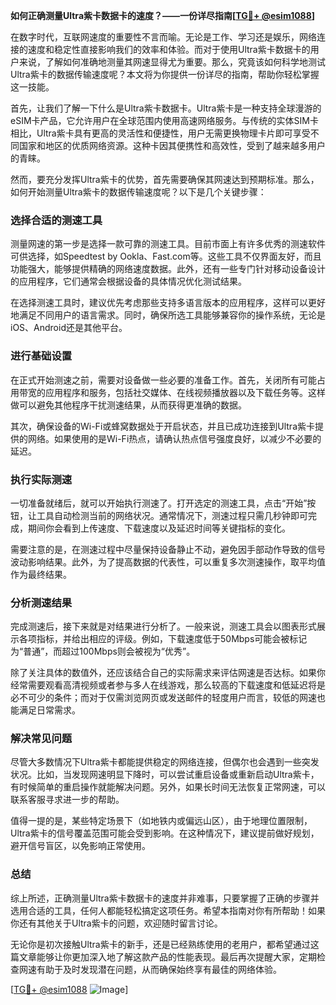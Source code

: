 **如何正确测量Ultra紫卡数据卡的速度？——一份详尽指南[[TG💪+ @esim1088](https://t.me/s/esim1088)]**

在数字时代，互联网速度的重要性不言而喻。无论是工作、学习还是娱乐，网络连接的速度和稳定性直接影响我们的效率和体验。而对于使用Ultra紫卡数据卡的用户来说，了解如何准确地测量其网速显得尤为重要。那么，究竟该如何科学地测试Ultra紫卡的数据传输速度呢？本文将为你提供一份详尽的指南，帮助你轻松掌握这一技能。

首先，让我们了解一下什么是Ultra紫卡数据卡。Ultra紫卡是一种支持全球漫游的eSIM卡产品，它允许用户在全球范围内使用高速网络服务。与传统的实体SIM卡相比，Ultra紫卡具有更高的灵活性和便捷性，用户无需更换物理卡片即可享受不同国家和地区的优质网络资源。这种卡因其便携性和高效性，受到了越来越多用户的青睐。

然而，要充分发挥Ultra紫卡的优势，首先需要确保其网速达到预期标准。那么，如何开始测量Ultra紫卡的数据传输速度呢？以下是几个关键步骤：

### **选择合适的测速工具**

测量网速的第一步是选择一款可靠的测速工具。目前市面上有许多优秀的测速软件可供选择，如Speedtest by Ookla、Fast.com等。这些工具不仅界面友好，而且功能强大，能够提供精确的网络速度数据。此外，还有一些专门针对移动设备设计的应用程序，它们通常会根据设备的具体情况优化测试结果。

在选择测速工具时，建议优先考虑那些支持多语言版本的应用程序，这样可以更好地满足不同用户的语言需求。同时，确保所选工具能够兼容你的操作系统，无论是iOS、Android还是其他平台。

### **进行基础设置**

在正式开始测速之前，需要对设备做一些必要的准备工作。首先，关闭所有可能占用带宽的应用程序和服务，包括社交媒体、在线视频播放器以及下载任务等。这样做可以避免其他程序干扰测速结果，从而获得更准确的数据。

其次，确保设备的Wi-Fi或蜂窝数据处于开启状态，并且已成功连接到Ultra紫卡提供的网络。如果使用的是Wi-Fi热点，请确认热点信号强度良好，以减少不必要的延迟。

### **执行实际测速**

一切准备就绪后，就可以开始执行测速了。打开选定的测速工具，点击“开始”按钮，让工具自动检测当前的网络状况。通常情况下，测速过程只需几秒钟即可完成，期间你会看到上传速度、下载速度以及延迟时间等关键指标的变化。

需要注意的是，在测速过程中尽量保持设备静止不动，避免因手部动作导致的信号波动影响结果。此外，为了提高数据的代表性，可以重复多次测速操作，取平均值作为最终结果。

### **分析测速结果**

完成测速后，接下来就是对结果进行分析了。一般来说，测速工具会以图表形式展示各项指标，并给出相应的评级。例如，下载速度低于50Mbps可能会被标记为“普通”，而超过100Mbps则会被视为“优秀”。

除了关注具体的数值外，还应该结合自己的实际需求来评估网速是否达标。如果你经常需要观看高清视频或者参与多人在线游戏，那么较高的下载速度和低延迟将是必不可少的条件；而对于仅需浏览网页或发送邮件的轻度用户而言，较低的网速也能满足日常需求。

### **解决常见问题**

尽管大多数情况下Ultra紫卡都能提供稳定的网络连接，但偶尔也会遇到一些突发状况。比如，当发现网速明显下降时，可以尝试重启设备或重新启动Ultra紫卡，有时候简单的重启操作就能解决问题。另外，如果长时间无法恢复正常网速，可以联系客服寻求进一步的帮助。

值得一提的是，某些特定场景下（如地铁内或偏远山区），由于地理位置限制，Ultra紫卡的信号覆盖范围可能会受到影响。在这种情况下，建议提前做好规划，避开信号盲区，以免影响正常使用。

### **总结**

综上所述，正确测量Ultra紫卡数据卡的速度并非难事，只要掌握了正确的步骤并选用合适的工具，任何人都能轻松搞定这项任务。希望本指南对你有所帮助！如果你还有其他关于Ultra紫卡的问题，欢迎随时留言讨论。

无论你是初次接触Ultra紫卡的新手，还是已经熟练使用的老用户，都希望通过这篇文章能够让你更加深入地了解这款产品的性能表现。最后再次提醒大家，定期检查网速有助于及时发现潜在问题，从而确保始终享有最佳的网络体验。

[[TG💪+ @esim1088](https://t.me/s/esim1088) ![Image](https://i.postimg.cc/4NQfJmqS/Snipaste-2025-05-13-00-14-12.png)]